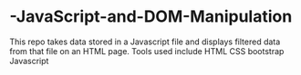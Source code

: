 # -JavaScript-and-DOM-Manipulation
This repo takes data stored in a Javascript file and displays filtered data from that file on an HTML page. Tools used include HTML CSS bootstrap Javascript
